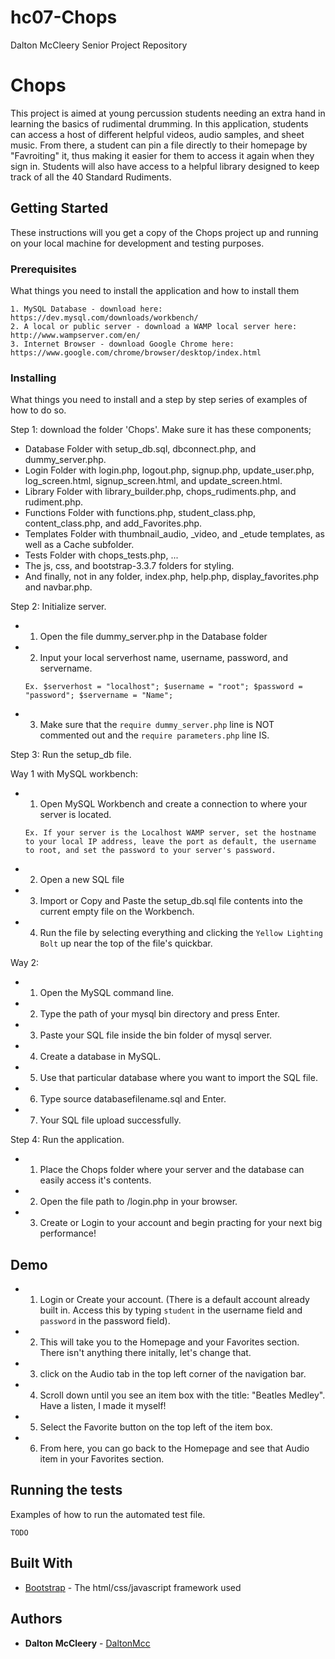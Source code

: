 # hc07-Chops
Dalton McCleery Senior Project Repository

# Chops

This project is aimed at young percussion students needing an extra hand in learning the basics of rudimental drumming. In this application, students can access a host of different helpful videos, audio samples, and sheet music. From there, a student can pin a file directly to their homepage by "Favroiting" it, thus making it easier for them to access it again when they sign in. Students will also have access to a helpful library designed to keep track of all the 40 Standard Rudiments. 

## Getting Started

These instructions will you get a copy of the Chops project up and running on your local machine for development and testing purposes.

### Prerequisites

What things you need to install the application and how to install them

	1. MySQL Database - download here: https://dev.mysql.com/downloads/workbench/
	2. A local or public server - download a WAMP local server here: http://www.wampserver.com/en/
	3. Internet Browser - download Google Chrome here: https://www.google.com/chrome/browser/desktop/index.html

### Installing

What things you need to install and a step by step series of examples of how to do so.


Step 1: download the folder 'Chops'. Make sure it has these components;

- Database Folder with setup_db.sql, dbconnect.php, and dummy_server.php.
- Login Folder with login.php, logout.php, signup.php, update_user.php, log_screen.html, signup_screen.html, and update_screen.html.
- Library Folder with library_builder.php, chops_rudiments.php, and rudiment.php.
- Functions Folder with functions.php, student_class.php, content_class.php, and add_Favorites.php.
- Templates Folder with thumbnail_audio, _video, and _etude templates, as well as a Cache subfolder.
- Tests Folder with chops_tests.php, ...
- The js, css, and bootstrap-3.3.7 folders for styling.
- And finally, not in any folder, index.php, help.php, display_favorites.php and navbar.php.

Step 2: Initialize server.

- 1. Open the file dummy_server.php in the Database folder
- 2. Input your local serverhost name, username, password, and servername.
	```
	Ex. $serverhost = "localhost"; $username = "root"; $password = "password"; $servername = "Name";
	```
- 3. Make sure that the `require dummy_server.php` line is NOT commented out and the `require parameters.php` line IS.


Step 3: Run the setup_db file.

Way 1 with MySQL workbench:

- 1. Open MySQL Workbench and create a connection to where your server is located. 
	```
	Ex. If your server is the Localhost WAMP server, set the hostname to your local IP address, leave the port as default, the username to root, and set the password to your server's password.
	```
- 2. Open a new SQL file
- 3. Import or Copy and Paste the setup_db.sql file contents into the current empty file on the Workbench.
- 4. Run the file by selecting everything and clicking the `Yellow Lighting Bolt` up near the top of the file's quickbar.

Way 2:

- 1. Open the MySQL command line.
- 2. Type the path of your mysql bin directory and press Enter.
- 3. Paste your SQL file inside the bin folder of mysql server.
- 4. Create a database in MySQL.
- 5. Use that particular database where you want to import the SQL file.
- 6. Type source databasefilename.sql and Enter.
- 7. Your SQL file upload successfully.


Step 4: Run the application.

- 1. Place the Chops folder where your server and the database can easily access it's contents.
- 2. Open the file path to /login.php in your browser.
- 3. Create or Login to your account and begin practing for your next big performance!



## Demo

- 1. Login or Create your account. (There is a default account already built in. Access this by typing `student` in the username field and `password` in the password field).
- 2. This will take you to the Homepage and your Favorites section. There isn't anything there initally, let's change that.
- 3. click on the Audio tab in the top left corner of the navigation bar.
- 4. Scroll down until you see an item box with the title: "Beatles Medley". Have a listen, I made it myself!
- 5. Select the Favorite button on the top left of the item box.
- 6. From here, you can go back to the Homepage and see that Audio item in your Favorites section.

## Running the tests

Examples of how to run the automated test file.

```
TODO
```


## Built With

* [Bootstrap](http://getbootstrap.com/) - The html/css/javascript framework used

## Authors

* **Dalton McCleery** - [DaltonMcc](https://github.com/DaltonMcc)

